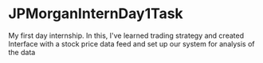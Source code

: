 # JPMorganInternDay1Task
My first day internship. In this, I've learned trading strategy and created Interface with a stock price data feed and set up our system for analysis of the data

